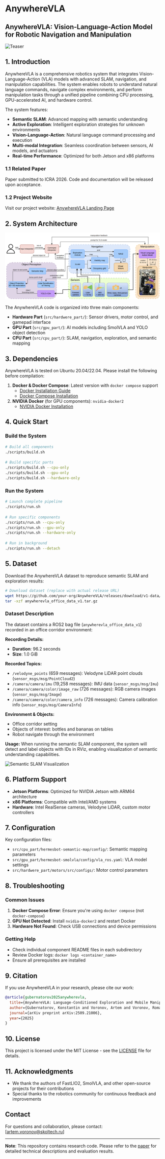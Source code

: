 # AnywhereVLA

## AnywhereVLA: Vision-Language-Action Model for Robotic Navigation and Manipulation

![Teaser](https://raw.githubusercontent.com/SelfAI-research/AnywhereVLA/main/.github/workflows/teaser.png)

## 1. Introduction

AnywhereVLA is a comprehensive robotics system that integrates Vision-Language-Action (VLA) models with advanced SLAM, navigation, and manipulation capabilities. The system enables robots to understand natural language commands, navigate complex environments, and perform manipulation tasks through a unified pipeline combining CPU processing, GPU-accelerated AI, and hardware control.

The system features:
- **Semantic SLAM**: Advanced mapping with semantic understanding
- **Active Exploration**: Intelligent exploration strategies for unknown environments  
- **Vision-Language-Action**: Natural language command processing and execution
- **Multi-modal Integration**: Seamless coordination between sensors, AI models, and actuators
- **Real-time Performance**: Optimized for both Jetson and x86 platforms

### 1.1 Related Paper

Paper submitted to ICRA 2026. Code and documentation will be released upon acceptance.

### 1.2 Project Website

Visit our project website: [AnywhereVLA Landing Page](https://selfai-research.github.io/AnywhereVLA/)

## 2. System Architecture

![Architecture](https://raw.githubusercontent.com/SelfAI-research/AnywhereVLA/main/.github/workflows/architecture.png)

The AnywhereVLA code is organized into three main components:

- **Hardware Part** (`src/hardwere_part/`): Sensor drivers, motor control, and gamepad interface
- **GPU Part** (`src/gpu_part/`): AI models including SmolVLA and YOLO object detection
- **CPU Part** (`src/cpu_part/`): SLAM, navigation, exploration, and semantic mapping

## 3. Dependencies

AnywhereVLA is tested on Ubuntu 20.04/22.04. Please install the following before compilation:

1. **Docker & Docker Compose**: Latest version with `docker compose` support
   - [Docker Installation Guide](https://docs.docker.com/engine/install/ubuntu/)
   - [Docker Compose Installation](https://docs.docker.com/compose/install/)
2. **NVIDIA Docker** (for GPU components): `nvidia-docker2`
   - [NVIDIA Docker Installation](https://docs.nvidia.com/datacenter/cloud-native/container-toolkit/install-guide.html)

## 4. Quick Start

### Build the System

```bash
# Build all components
./scripts/build.sh

# Build specific parts
./scripts/build.sh --cpu-only
./scripts/build.sh --gpu-only  
./scripts/build.sh --hardware-only
```

### Run the System

```bash
# Launch complete pipeline
./scripts/run.sh

# Run specific components
./scripts/run.sh --cpu-only
./scripts/run.sh --gpu-only
./scripts/run.sh --hardware-only

# Run in background
./scripts/run.sh --detach
```

## 5. Dataset

Download the AnywhereVLA dataset to reproduce semantic SLAM and exploration results:

```bash
# Download dataset (replace with actual release URL)
wget https://github.com/your-org/AnywhereVLA/releases/download/v1-data/anywherevla_office_data_v1.tar.gz
tar -xzf anywherevla_office_data_v1.tar.gz
```

### Dataset Description

The dataset contains a ROS2 bag file (`anywherevla_office_data_v1`) recorded in an office corridor environment:

**Recording Details:**
- **Duration**: 96.2 seconds
- **Size**: 1.0 GiB


**Recorded Topics:**
- `/velodyne_points` (659 messages): Velodyne LiDAR point clouds (`sensor_msgs/msg/PointCloud2`)
- `/camera/camera/imu` (19,258 messages): IMU data (`sensor_msgs/msg/Imu`)
- `/camera/camera/color/image_raw` (726 messages): RGB camera images (`sensor_msgs/msg/Image`)
- `/camera/camera/color/camera_info` (726 messages): Camera calibration info (`sensor_msgs/msg/CameraInfo`)

**Environment & Objects:**

- Office corridor setting
- Objects of interest: bottles and bananas on tables
- Robot navigate through the environment

**Usage:**
When running the semantic SLAM component, the system will detect and label objects with IDs in RViz, enabling visualization of semantic understanding capabilities.

![Semantic SLAM Visualization](rviz_semantic.png)

## 6. Platform Support

- **Jetson Platforms**: Optimized for NVIDIA Jetson with ARM64 architecture
- **x86 Platforms**: Compatible with Intel/AMD systems
- **Hardware**: Intel RealSense cameras, Velodyne LiDAR, custom motor controllers

## 7. Configuration

Key configuration files:
- `src/cpu_part/hermesbot-semantic-map/config/`: Semantic mapping parameters
- `src/gpu_part/hermesbot-smolvla/config/vla_ros.yaml`: VLA model settings
- `src/hardwere_part/motors/src/configs/`: Motor control parameters

## 8. Troubleshooting

### Common Issues

1. **Docker Compose Error**: Ensure you're using `docker compose` (not `docker-compose`)
2. **GPU Not Detected**: Install `nvidia-docker2` and restart Docker
3. **Hardware Not Found**: Check USB connections and device permissions

### Getting Help

- Check individual component README files in each subdirectory
- Review Docker logs: `docker logs <container_name>`
- Ensure all prerequisites are installed

## 9. Citation

If you use AnywhereVLA in your research, please cite our work:

```bibtex
@article{gubernatorov2025anywherevla,
  title={AnywhereVLA: Language-Conditioned Exploration and Mobile Manipulation},
  author={Gubernatorov, Konstantin and Voronov, Artem and Voronov, Roman and Pasynkov, Sergei and Perminov, Stepan and Guo, Ziang and Tsetserukou, Dzmitry},
  journal={arXiv preprint arXiv:2509.21006},
  year={2025}
}
```

## 10. License

This project is licensed under the MIT License - see the [LICENSE](LICENSE) file for details.

## 11. Acknowledgments

- We thank the authors of FastLIO2, SmolVLA, and other open-source projects for their contributions
- Special thanks to the robotics community for continuous feedback and improvements

## Contact

For questions and collaboration, please contact: [artem.voronov@skoltech.ru]

---

**Note**: This repository contains research code. Please refer to the [paper](https://selfai-research.github.io/AnywhereVLA/) for detailed technical descriptions and evaluation results.

